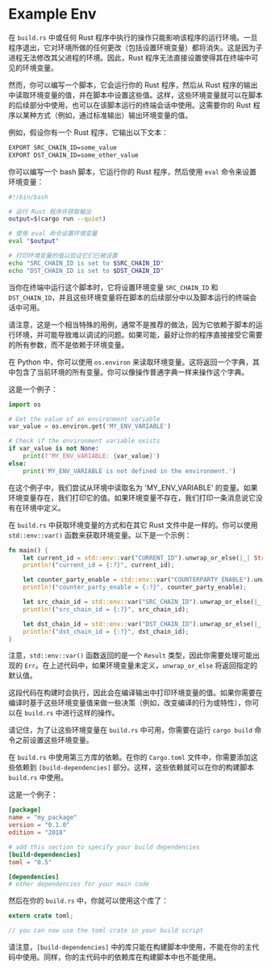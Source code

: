 # Example Env

在 `build.rs` 中或任何 Rust 程序中执行的操作只能影响该程序的运行环境。一旦程序退出，它对环境所做的任何更改（包括设置环境变量）都将消失。这是因为子进程无法修改其父进程的环境。因此，Rust 程序无法直接设置使得其在终端中可见的环境变量。

然而，你可以编写一个脚本，它会运行你的 Rust 程序，然后从 Rust 程序的输出中读取环境变量的值，并在脚本中设置这些值。这样，这些环境变量就可以在脚本的后续部分中使用，也可以在该脚本运行的终端会话中使用。这需要你的 Rust 程序以某种方式（例如，通过标准输出）输出环境变量的值。

例如，假设你有一个 Rust 程序，它输出以下文本：

```bash
EXPORT SRC_CHAIN_ID=some_value
EXPORT DST_CHAIN_ID=some_other_value
```

你可以编写一个 bash 脚本，它运行你的 Rust 程序，然后使用 `eval` 命令来设置环境变量：

```bash
#!/bin/bash

# 运行 Rust 程序并获取输出
output=$(cargo run --quiet)

# 使用 eval 命令设置环境变量
eval "$output"

# 打印环境变量的值以验证它们已被设置
echo "SRC_CHAIN_ID is set to $SRC_CHAIN_ID"
echo "DST_CHAIN_ID is set to $DST_CHAIN_ID"
```

当你在终端中运行这个脚本时，它将设置环境变量 `SRC_CHAIN_ID` 和 `DST_CHAIN_ID`，并且这些环境变量将在脚本的后续部分中以及脚本运行的终端会话中可用。

请注意，这是一个相当特殊的用例，通常不是推荐的做法，因为它依赖于脚本的运行环境，并可能导致难以调试的问题。如果可能，最好让你的程序直接接受它需要的所有参数，而不是依赖于环境变量。

在 Python 中，你可以使用 `os.environ` 来读取环境变量。这将返回一个字典，其中包含了当前环境的所有变量。你可以像操作普通字典一样来操作这个字典。

这是一个例子：

```python
import os

# Get the value of an environment variable
var_value = os.environ.get('MY_ENV_VARIABLE')

# Check if the environment variable exists
if var_value is not None:
    print(f'MY_ENV_VARIABLE: {var_value}')
else:
    print('MY_ENV_VARIABLE is not defined in the environment.')
```

在这个例子中，我们尝试从环境中读取名为 'MY_ENV_VARIABLE' 的变量。如果环境变量存在，我们打印它的值。如果环境变量不存在，我们打印一条消息说它没有在环境中定义。

在 `build.rs` 中获取环境变量的方式和在其它 Rust 文件中是一样的。你可以使用 `std::env::var()` 函数来获取环境变量。以下是一个示例：

```rust
fn main() {
    let current_id = std::env::var("CURRENT_ID").unwrap_or_else(|_| String::from("default value"));
    println!("current_id = {:?}", current_id);

    let counter_party_enable = std::env::var("COUNTERPARTY_ENABLE").unwrap_or_else(|_| String::from("default value"));
    println!("counter_party_enable = {:?}", counter_party_enable);

    let src_chain_id = std::env::var("SRC_CHAIN_ID").unwrap_or_else(|_| String::from("default value"));
    println!("src_chain_id = {:?}", src_chain_id);

    let dst_chain_id = std::env::var("DST_CHAIN_ID").unwrap_or_else(|_| String::from("default value"));
    println!("dst_chain_id = {:?}", dst_chain_id);
}
```

注意，`std::env::var()` 函数返回的是一个 `Result` 类型，因此你需要处理可能出现的 `Err`。在上述代码中，如果环境变量未定义，`unwrap_or_else` 将返回指定的默认值。

这段代码在构建时会执行，因此会在编译输出中打印环境变量的值。如果你需要在编译时基于这些环境变量值来做一些决策（例如，改变编译的行为或特性），你可以在 `build.rs` 中进行这样的操作。

请记住，为了让这些环境变量在 `build.rs` 中可用，你需要在运行 `cargo build` 命令之前设置这些环境变量。

在 `build.rs` 中使用第三方库的依赖。在你的 `Cargo.toml` 文件中，你需要添加这些依赖到 `[build-dependencies]` 部分。这样，这些依赖就可以在你的构建脚本 `build.rs` 中使用。

这是一个例子：

```toml
[package]
name = "my_package"
version = "0.1.0"
edition = "2018"

# add this section to specify your build dependencies
[build-dependencies]
toml = "0.5"

[dependencies]
# other dependencies for your main code
```

然后在你的 `build.rs` 中，你就可以使用这个库了：

```rust
extern crate toml;

// you can now use the toml crate in your build script
```

请注意，`[build-dependencies]` 中的库只能在构建脚本中使用，不能在你的主代码中使用。同样，你的主代码中的依赖库在构建脚本中也不能使用。
